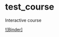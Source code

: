 # test_course
Interactive course

[![Binder]](https://mybinder.org/v2/gh/mlucasq/test_course/c81865b1984dec9eeca264c125ed3b0a64dda9a9?urlpath=lab%2Ftree%2Fvibracao_livre_nao_amortecida.ipynb)
